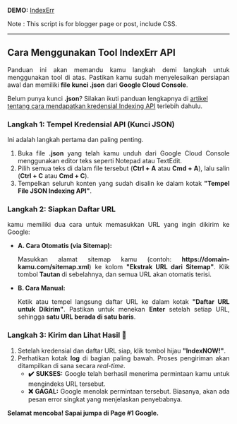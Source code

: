 <p><b>DEMO:</b> <a href="https://errstein.com/p/indexerr.html">IndexErr</a>

<p class="note">Note : This script is for blogger page or post, include CSS.</p>
<hr>
<h2>Cara Menggunakan Tool IndexErr API</h2>
<p style="text-align: justify;">Panduan ini akan memandu kamu langkah demi langkah untuk menggunakan tool di atas. Pastikan kamu sudah menyelesaikan persiapan awal dan memiliki <strong>file kunci .json</strong> dari <b>Google Cloud Console</b>.</p>

<div class="note">Belum punya kunci <b>.json</b>? Silakan ikuti panduan lengkapnya di <a href="https://www.errstein.com/p/indexerr.html" target="_blank">artikel tentang cara mendapatkan kredensial Indexing API</a> terlebih dahulu.
  </div>


  <h3>Langkah 1: Tempel Kredensial API (Kunci JSON)</h3>
  <p style="text-align: justify;">Ini adalah langkah pertama dan paling penting.</p>
  <ol style="text-align: justify;">
    <li>Buka file <b>.json</b> yang telah kamu unduh dari Google Cloud Console menggunakan editor teks seperti Notepad atau TextEdit.</li>
    <li>Pilih semua teks di dalam file tersebut (<b>Ctrl + A</b> atau <b>Cmd + A</b>), lalu salin (<b>Ctrl + C</b> atau <b>Cmd + C</b>).</li>
    <li>Tempelkan seluruh konten yang sudah disalin ke dalam kotak<strong> "Tempel File JSON Indexing API"</strong>.
    </li>
  </ol>


  <h3>Langkah 2: Siapkan Daftar URL</h3>
  <p style="text-align: justify;">kamu memiliki dua cara untuk memasukkan URL yang ingin dikirim ke Google:</p>
  <ul style="text-align: justify;">
    <li>
      <strong>A. Cara Otomatis (via Sitemap):</strong>
      <p>Masukkan alamat sitemap kamu (contoh: <b>https://domain-kamu.com/sitemap.xml</b>) ke kolom <strong>"Ekstrak URL dari Sitemap"</strong>. Klik tombol<strong> Tautan </strong> di sebelahnya, dan semua URL akan otomatis terisi.</p></li>
    <li>
      <strong>B. Cara Manual:</strong> 
      <p>Ketik atau tempel langsung daftar URL ke dalam kotak <strong>"Daftar URL untuk Dikirim"</strong>. Pastikan untuk menekan <b>Enter</b> setelah setiap URL, sehingga <strong>satu URL berada di satu baris</strong>.</p>
    </li>
  </ul>

  <h3>Langkah 3: Kirim dan Lihat Hasil 🚀</h3>
  <ol style="text-align: justify;">
    <li>Setelah kredensial dan daftar URL siap, klik tombol hijau <strong>"IndexNOW!"</strong>.</li>
    <li>Perhatikan kotak <strong>log</strong> di bagian paling bawah. Proses pengiriman akan ditampilkan di sana secara <em>real-time</em>.
      <ul style="text-align: justify;">
        <li><strong>✔️ SUKSES:</strong> Google telah berhasil menerima permintaan kamu untuk mengindeks URL tersebut.</li>
        <li><strong>❌ GAGAL:</strong> Google menolak permintaan tersebut. Biasanya, akan ada pesan error singkat yang menjelaskan penyebabnya.</li>
      </ul>
    </li>
  </ol>

<p><b>Selamat mencoba! Sapai jumpa di Page #1 Google.</b></p>
